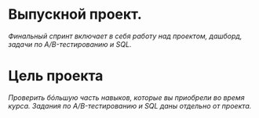 # Выпускной проект.

*Финальный спринт включает в себя работу над проектом, дашборд, задачи по A/B-тестированию и SQL.*

# Цель проекта 
 
*Проверить бóльшую часть навыков, которые вы приобрели во время курса. Задания по A/B-тестированию и SQL даны отдельно от проекта.*